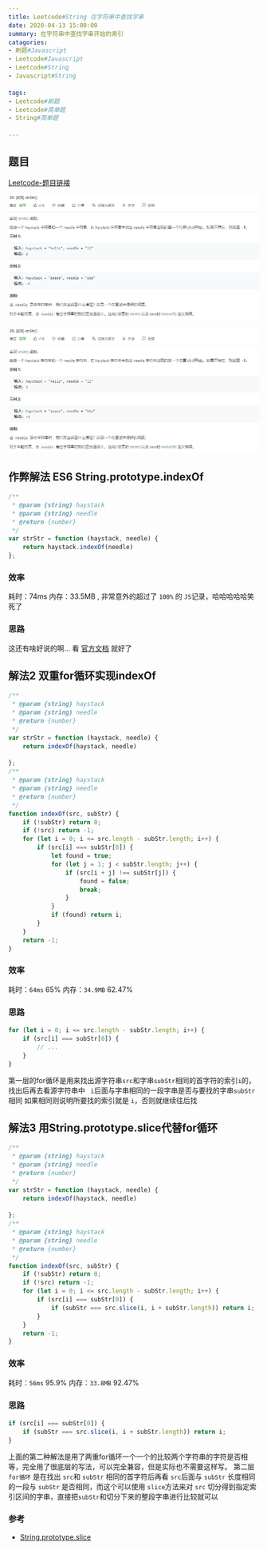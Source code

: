 ```yaml
---
title: Leetcode#String 在字符串中查找字串
date: 2020-04-13 15:00:00 
summary: 在字符串中查找字串开始的索引
catagories: 
- 刷题#Javascript 
- Leetcode#Javascript 
- Leetcode#String
- Javascript#String

tags: 
- Leetcode#刷题 
- Leetcode#简单题
- String#简单题

---
```


## 题目

[Leetcode-题目链接](https://leetcode-cn.com/problems/implement-strstr/)

![](./problem.png)

![](https://raw.githubusercontent.com/WenJiang99/leetcode/master/String/strStr/problem.png)

## 作弊解法 ES6 String.prototype.indexOf
```js
/**
 * @param {string} haystack
 * @param {string} needle
 * @return {number}
 */
var strStr = function (haystack, needle) {
    return haystack.indexOf(needle)
};

```

### 效率
耗时：74ms
内存：33.5MB , 非常意外的超过了 `100%` 的 `JS`记录，哈哈哈哈哈笑死了

### 思路
这还有啥好说的啊... 看 [官方文档](https://developer.mozilla.org/en-US/docs/Web/JavaScript/Reference/Global_Objects/String/indexOf) 就好了

## 解法2 双重for循环实现indexOf

```js
/**
 * @param {string} haystack
 * @param {string} needle
 * @return {number}
 */
var strStr = function (haystack, needle) {
    return indexOf(haystack, needle)

};
/**
 * @param {string} haystack
 * @param {string} needle
 * @return {number}
 */
function indexOf(src, subStr) {
    if (!subStr) return 0;
    if (!src) return -1;
    for (let i = 0; i <= src.length - subStr.length; i++) {
        if (src[i] === subStr[0]) { 
            let found = true;
            for (let j = 1; j < subStr.length; j++) {
                if (src[i + j] !== subStr[j]) {
                    found = false;
                    break;
                }
            }
            if (found) return i;
        }
    }
    return -1;
}
```
### 效率

耗时：`64ms` 65%
内存：`34.9MB`  62.47%

### 思路

```js
for (let i = 0; i <= src.length - subStr.length; i++) {
    if (src[i] === subStr[0]) { 
        // ...
    }
}
```

第一层的for循环是用来找出源字符串`src`和字串`subStr`相同的首字符的索引` i `的，找出后再去看源字符串中 ` i`后面与字串相同的一段字串是否与要找的字串`subStr`相同
如果相同则说明所要找的索引就是 `i`，否则就继续往后找


## 解法3 用String.prototype.slice代替for循环

```js
/**
 * @param {string} haystack
 * @param {string} needle
 * @return {number}
 */
var strStr = function (haystack, needle) {
    return indexOf(haystack, needle)

};
/**
 * @param {string} haystack
 * @param {string} needle
 * @return {number}
 */
function indexOf(src, subStr) {
    if (!subStr) return 0;
    if (!src) return -1;
    for (let i = 0; i <= src.length - subStr.length; i++) {
        if (src[i] === subStr[0]) {
            if (subStr === src.slice(i, i + subStr.length)) return i;
        }
    }
    return -1;
}
```

### 效率

耗时：`56ms` 95.9% 
内存：`33.8MB`  92.47%

### 思路

```js
if (src[i] === subStr[0]) {
    if (subStr === src.slice(i, i + subStr.length)) return i;
}
```

上面的第二种解法是用了两重for循环一个一个的比较两个字符串的字符是否相等，完全用了很底层的写法，可以完全兼容，但是实际也不需要这样写。
第二层 `for循环` 是在找出 `src`和 `subStr` 相同的首字符后再看 `src`后面与 `subStr` 长度相同的一段与 `subStr` 是否相同，而这个可以使用
`slice`方法来对 `src` 切分得到指定索引区间的字串，直接把`subStr`和切分下来的整段字串进行比较就可以

### 参考
- [String.prototype.slice]()
